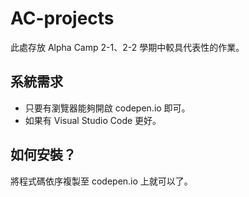# AC-projects
此處存放 Alpha Camp 2-1、2-2 學期中較具代表性的作業。

## 系統需求
- 只要有瀏覽器能夠開啟 codepen.io 即可。
- 如果有 Visual Studio Code 更好。

## 如何安裝？
將程式碼依序複製至 codepen.io 上就可以了。
